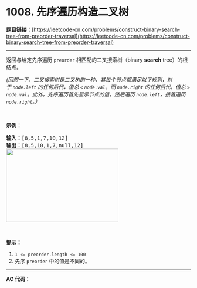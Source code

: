 # 1008. 先序遍历构造二叉树

**题目链接：**[https://leetcode-cn.com/problems/construct-binary-search-tree-from-preorder-traversal](https://leetcode-cn.com/problems/construct-binary-search-tree-from-preorder-traversal)

---

<div class="content__1Y2H">
 <div class="notranslate">
  <p>返回与给定先序遍历&nbsp;<code>preorder</code> 相匹配的二叉搜索树（binary <strong>search</strong> tree）的根结点。</p> 
  <p><em>(回想一下，二叉搜索树是二叉树的一种，其每个节点都满足以下规则，对于&nbsp;<code>node.left</code>&nbsp;的任何后代，值总 <code>&lt;</code> <code>node.val</code>，而 <code>node.right</code> 的任何后代，值总 <code>&gt;</code> <code>node.val</code>。此外，先序遍历首先显示节点的值，然后遍历 <code>node.left</code>，接着遍历 <code>node.right</code>。）</em></p> 
  <p>&nbsp;</p> 
  <p><strong>示例：</strong></p> 
  <pre class="language-text"><strong>输入：</strong>[8,5,1,7,10,12]
<strong>输出：</strong>[8,5,10,1,7,null,12]
<img style="height: 200px; width: 306px;" src="../aliyun-lc-upload/uploads/2019/03/08/1266.png" alt="">
</pre> 
  <p>&nbsp;</p> 
  <p><strong>提示：</strong></p> 
  <ol> 
   <li><code>1 &lt;= preorder.length &lt;= 100</code></li> 
   <li>先序&nbsp;<code>preorder</code>&nbsp;中的值是不同的。</li> 
  </ol> 
 </div>
</div>

---

**AC 代码：**

```java

```